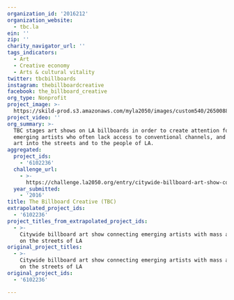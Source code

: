 ```yaml
---
organization_id: '2016212'
organization_website:
  - tbc.la
ein: ''
zip: ''
charity_navigator_url: ''
tags_indicators:
  - Art
  - Creative economy
  - Arts & cultural vitality
twitter: tbcbillboards
instagram: thebillboardcreative
facebook: the_billboard_creative
org_type: Nonprofit
project_image: >-
  https://skild-prod.s3.amazonaws.com/myla2050/images/custom540/2650088355741-team91.jpg
project_video: ''
org_summary: >-
  TBC stages art shows on LA billboards in order to create attention for
  emerging artists who often lack access to conventional channels, and to bring
  art into the streets and to the people of LA.
aggregated:
  project_ids:
    - '6102236'
  challenge_url:
    - >-
      https://challenge.la2050.org/entry/citywide-billboard-art-show-connecting-emerging-artists-with-mass-audiences-on-the-streets-of-la
  year_submitted:
    - '2016'
title: The Billboard Creative (TBC)
extrapolated_project_ids:
  - '6102236'
project_titles_from_extrapolated_project_ids:
  - >-
    Citywide billboard art show connecting emerging artists with mass audiences
    on the streets of LA
original_project_titles:
  - >-
    Citywide billboard art show connecting emerging artists with mass audiences
    on the streets of LA
original_project_ids:
  - '6102236'

---
```

